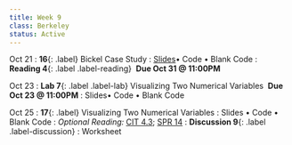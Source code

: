 ```yaml
---
title: Week 9 
class: Berkeley
status: Active
---
```

Oct 21
: **16**{: .label} Bickel Case Study
  : [Slides](https://docs.google.com/presentation/d/1jSYxRYTuaAmXSxFQXOD-vJlMOkI7S6enVtnYiRkbkDw/edit?usp=sharing)&#8226; Code &#8226; Blank Code
: **Reading 4**{: .label .label-reading} &nbsp;**Due Oct 31 @ 11:00PM**

Oct 23
: **Lab 7**{: .label .label-lab} Visualizing Two Numerical Variables &nbsp;**Due Oct 23 @ 11:00PM**
  : Slides&#8226; Code &#8226; Blank Code

  
Oct 25
: **17**{: .label} Visualizing Two Numerical Variables
  : Slides &#8226; Code &#8226; Blank Code
: *Optional Reading:* [CIT 4.3](https://inferentialthinking.com/chapters/04/3/Comparison.html); [SPR 14](https://cs.stanford.edu/people/nick/py/python-if.html)
: **Discussion 9**{: .label .label-discussion}
  : Worksheet 
  <!--&#8226; [Solutions](./assignments/disc01-sols.pdf) -->
